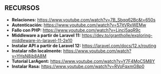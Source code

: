 ## RECURSOS
- **Relaciones:** https://www.youtube.com/watch?v=7B_Sbqq62Bc&t=650s
- **Autenticación:** https://www.youtube.com/watch?v=57jtVRxWEMw
- **Fallo con PHP:** https://www.youtube.com/watch?v=Ljncj5aqR9c
- **Middleware a partir de Laravel 11:** https://dev.to/grantholle/exploring-middleware-in-laravel-11-2e10
- **Instalar API a partir de Laravel 12:** https://laravel.com/docs/12.x/routing
- **Instalar n8n localmente:** https://www.youtube.com/watch?v=YHsN8jb8A8M
- **Tutorial LarAgent:** https://www.youtube.com/watch?v=Y7F4MoC5M8Y
- **Instalar Rasa:** https://www.youtube.com/watch?v=RVoFqxmG8p0